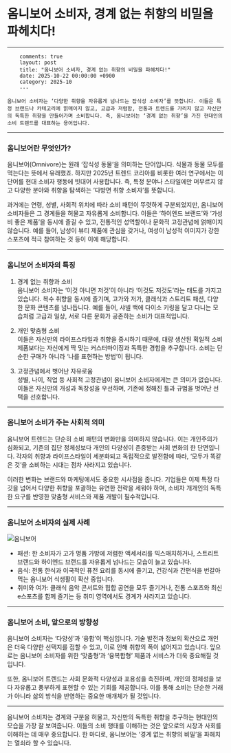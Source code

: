 # 옴니보어 소비자, 경계 없는 취향의 비밀을 파헤치다!

---
        comments: true
        layout: post
        title: "옴니보어 소비자, 경계 없는 취향의 비밀을 파헤치다!"
        date: 2025-10-22 00:00:00 +0900
        category: 2025-10
        ---
        
    옴니보어 소비자는 ‘다양한 취향을 자유롭게 넘나드는 잡식성 소비자’를 뜻합니다. 이들은 특정 브랜드나 카테고리에 얽매이지 않고, 고급과 저렴함, 전통과 트렌드를 가리지 않고 자신만의 독특한 취향을 만들어가며 소비합니다. 즉, 옴니보어는 ‘경계 없는 취향’을 가진 현대인의 소비 트렌드를 대표하는 용어입니다.

---

### 옴니보어란 무엇인가?

옴니보어(Omnivore)는 원래 ‘잡식성 동물’을 의미하는 단어입니다. 식물과 동물 모두를 먹는다는 뜻에서 유래했죠. 하지만 2025년 트렌드 코리아를 비롯한 여러 연구에서는 이 단어를 현대 소비자 행동에 빗대어 사용합니다. 즉, 특정 분야나 스타일에만 머무르지 않고 다양한 분야와 취향을 탐색하는 ‘다방면 취향 소비자’를 뜻합니다.

과거에는 연령, 성별, 사회적 위치에 따라 소비 패턴이 뚜렷하게 구분되었지만, 옴니보어 소비자들은 그 경계들을 허물고 자유롭게 소비합니다. 이들은 ‘하이엔드 브랜드’와 ‘가성비 좋은 제품’을 동시에 즐길 수 있고, 전통적인 성역할이나 문화적 고정관념에 얽매이지 않습니다. 예를 들어, 남성이 뷰티 제품에 관심을 갖거나, 여성이 남성적 이미지가 강한 스포츠에 적극 참여하는 것 등이 이에 해당합니다.

---

### 옴니보어 소비자의 특징

1. 경계 없는 취향과 소비  
   옴니보어 소비자는 ‘이것 아니면 저것’이 아니라 ‘이것도 저것도’라는 태도를 가지고 있습니다. 복수 취향을 동시에 즐기며, 고가와 저가, 클래식과 스트리트 패션, 다양한 문화 콘텐츠를 넘나듭니다. 예를 들어, 샤넬 백에 다이소 키링을 달고 다니는 모습처럼 고급과 일상, 서로 다른 문화가 공존하는 소비가 대표적입니다.

2. 개인 맞춤형 소비  
   이들은 자신만의 라이프스타일과 취향을 중시하기 때문에, 대량 생산된 획일적 소비 제품보다는 자신에게 딱 맞는 커스터마이징과 독특한 경험을 추구합니다. 소비는 단순한 구매가 아니라 ‘나를 표현하는 방법’이 됩니다.

3. 고정관념에서 벗어난 자유로움  
   성별, 나이, 직업 등 사회적 고정관념이 옴니보어 소비자에게는 큰 의미가 없습니다. 이들은 자신만의 개성과 독창성을 우선하며, 기존에 정해진 틀과 규범을 벗어난 선택을 선호합니다.

---

### 옴니보어 소비가 주는 사회적 의미

옴니보어 트렌드는 단순히 소비 패턴의 변화만을 의미하지 않습니다. 이는 개인주의가 심화되고, 기존의 집단 정체성보다 개인의 다양성이 존중받는 사회 변화의 한 단면입니다. 각자의 취향과 라이프스타일이 세분화되고 독립적으로 발전함에 따라, ‘모두가 똑같은 것’을 소비하는 시대는 점차 사라지고 있습니다.

이러한 변화는 브랜드와 마케팅에서도 중요한 시사점을 줍니다. 기업들은 이제 특정 타깃을 넘어서 다양한 취향을 포괄하는 유연한 전략을 세워야 하며, 소비자 개개인의 독특한 요구를 반영한 맞춤형 서비스와 제품 개발이 필수적입니다.

---

### 옴니보어 소비자의 실제 사례

![옴니보어](https://images.unsplash.com/photo-1758746285882-f8ff1a727207?crop=entropy&cs=tinysrgb&fit=max&fm=jpg&ixid=M3w4MTk5NDN8MHwxfHJhbmRvbXx8fHx8fHx8fDE3NjExMzAxMTF8&ixlib=rb-4.1.0&q=80&w=400)

- 패션: 한 소비자가 고가 명품 가방에 저렴한 액세서리를 믹스매치하거나, 스트리트 브랜드와 하이엔드 브랜드를 자유롭게 넘나드는 모습이 늘고 있습니다.
- 음식: 전통 한식과 이국적인 퓨전 요리를 동시에 즐기고, 건강식과 간편식을 번갈아 먹는 옴니보어 식생활이 확산 중입니다.
- 취미와 여가: 클래식 음악 콘서트와 힙합 공연을 모두 즐기거나, 전통 스포츠와 최신 e스포츠를 함께 즐기는 등 취미 영역에서도 경계가 사라지고 있습니다.

---

### 옴니보어 소비, 앞으로의 방향성

옴니보어 소비자는 ‘다양성’과 ‘융합’이 핵심입니다. 기술 발전과 정보의 확산으로 개인은 더욱 다양한 선택지를 접할 수 있고, 이로 인해 취향의 폭이 넓어지고 있습니다. 앞으로는 옴니보어 소비자를 위한 ‘맞춤형’과 ‘융복합형’ 제품과 서비스가 더욱 중요해질 것입니다.

또한, 옴니보어 트렌드는 사회 문화적 다양성과 포용성을 촉진하며, 개인의 정체성을 보다 자유롭고 풍부하게 표현할 수 있는 기회를 제공합니다. 이를 통해 소비는 단순한 거래가 아니라 삶의 방식을 반영하는 중요한 매개체가 될 것입니다.

---

옴니보어 소비자는 경계와 구분을 허물고, 자신만의 독특한 취향을 추구하는 현대인의 모습을 가장 잘 보여줍니다. 이들의 소비 행태를 이해하는 것은 앞으로의 시장과 사회를 이해하는 데 매우 중요합니다. 한 마디로, 옴니보어는 ‘경계 없는 취향의 비밀’을 파헤치는 열쇠라 할 수 있습니다.